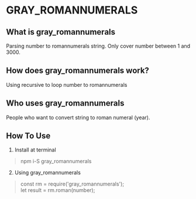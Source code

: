 # GRAY_ROMANNUMERALS

## What is gray_romannumerals
Parsing number to romannumerals string. Only cover number between 1 and 3000.

## How does gray_romannumerals work?
Using recursive to loop number to romannumerals

## Who uses gray_romannumerals
People who want to convert string to roman numeral (year).

## How To Use
1. Install at terminal
> npm i-S gray_romannumerals

2. Using gray_romannumerals
> const rm = require('gray_romannumerals'); <br/>
> let result = rm.roman(number);
